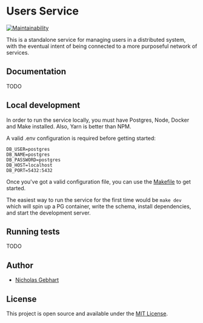 # Users Service

[![Maintainability](https://api.codeclimate.com/v1/badges/1085a7c8e0eac2e53638/maintainability)](https://codeclimate.com/github/gebhartn/user-service/maintainability)

This is a standalone service for managing users in a distributed system, with the eventual intent of being connected to a more purposeful network of services.

## Documentation

TODO

## Local development

In order to run the service locally, you must have Postgres, Node, Docker and Make installed. Also, Yarn is better than NPM.

A valid .env configuration is required before getting started:

```
DB_USER=postgres
DB_NAME=postgres
DB_PASSWORD=postgres
DB_HOST=localhost
DB_PORT=5432:5432
```

Once you've got a valid configuration file, you can use the [Makefile](Makefile) to get started.

The easiest way to run the service for the first time would be `make dev` which will spin up a PG container, write the schema, install dependencies, and start the development server.

## Running tests

TODO


## Author

- [Nicholas Gebhart](https://nicholasgebhart.com)

## License

This project is open source and available under the [MIT License](LICENSE).
